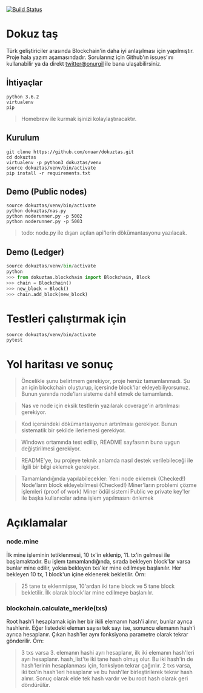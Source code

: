 [![Build Status](https://travis-ci.org/onuar/dokuztas.svg?branch=master)](https://travis-ci.org/onuar/dokuztas)

# Dokuz taş
Türk geliştiriciler arasında Blockchain'in daha iyi anlaşılması için yapılmıştır. Proje hala yazım aşamasındadır. Sorularınız için Github'ın issues'ını kullanabilir ya da direkt [twitter@onurgil](https://twitter.com/onurgil) ile bana ulaşabilirsiniz.

## İhtiyaçlar
    python 3.6.2
    virtualenv
    pip
> Homebrew ile kurmak işinizi kolaylaştıracaktır.

## Kurulum
    git clone https://github.com/onuar/dokuztas.git
    cd dokuztas
    virtualenv -p python3 dokuztas/venv
    source dokuztas/venv/bin/activate
    pip install -r requirements.txt

## Demo (Public nodes)
    source dokuztas/venv/bin/activate
    python dokuztas/nas.py
    python noderunner.py -p 5002
    python noderunner.py -p 5003
> todo: node.py ile dışarı açılan api'lerin dökümantasyonu yazılacak.

## Demo (Ledger)
```python
source dokuztas/venv/bin/activate
python
>>> from dokuztas.blockchain import Blockchain, Block
>>> chain = Blockchain()
>>> new_block = Block()
>>> chain.add_block(new_block)
```

# Testleri çalıştırmak için
    source dokuztas/venv/bin/activate
    pytest

# Yol haritası ve sonuç
> Öncelikle şunu belirtmem gerekiyor, proje henüz tamamlanmadı. Şu an için blockchain oluşturup, içersinde block'lar ekleyebiliyorsunuz. Bunun yanında node'ları sisteme dahil etmek de tamamlandı.

> Nas ve node için eksik testlerin yazılarak coverage'in artırılması gerekiyor.

> Kod içersindeki dökümantasyonun artırılması gerekiyor. Bunun sistematik bir şekilde ilerlemesi gerekiyor.

> Windows ortamında test edilip, README sayfasının buna uygun değiştirilmesi gerekiyor.

> README'ye, bu projeye teknik anlamda nasıl destek verilebileceği ile ilgili bir bilgi eklemek gerekiyor.

> Tamamlandığında yapılabilecekler:
    Yeni node eklemek (Checked!)
    Node'ların block ekleyebilmesi (Checked!)
    Miner'ların problemi çözme işlemleri (proof of work)
    Miner ödül sistemi
    Public ve private key'ler ile başka kullanıcılar adına işlem yapılmasını önlemek
    
# Açıklamalar
### node.mine
İlk mine işleminin tetiklenmesi, 10 tx'in eklenip, 11. tx'in gelmesi ile başlamaktadır. Bu işlem tamamlandığında, sırada bekleyen block'lar varsa bunlar mine edilir, yoksa bekleyen txs'ler mine edilmeye başlanılır. Her bekleyen 10 tx, 1 block'un içine eklenerek bekletilir. Örn:
> 25 tane tx eklenmişse, 10'ardan iki tane block ve 5 tane block bekletilir. İlk olarak block'lar mine edilmeye başlanılır.

### blockchain.calculate_merkle(txs)
Root hash'i hesaplamak için her bir ikili elemanın hash'i alınır, bunlar ayrıca hashlenir. Eğer listedeki eleman sayısı tek sayı ise, sonuncu elemanın hash'i ayrıca hesaplanır. Çıkan hash'ler aynı fonksiyona parametre olarak tekrar gönderilir. Örn:
> 3 txs varsa 3. elemanın hashi ayrı hesaplanır, ilk iki elemanın hash'leri ayrı hesaplanır. hash_list'te iki tane hash olmuş olur. Bu iki hash'in de hash'lerinin hesaplanması için, fonksiyon tekrar çağırılır.
> 2 txs varsa, iki txs'in hash'leri hesaplanır ve bu hash'ler birleştirilerek tekrar hash alınır. Sonuç olarak elde tek hash vardır ve bu root hash olarak geri döndürülür.
